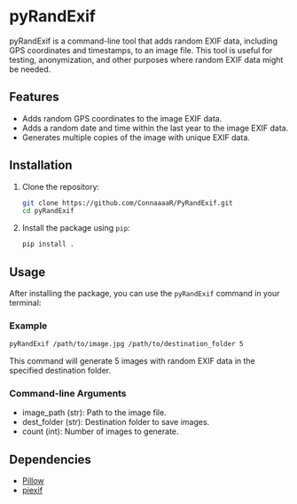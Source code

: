 # pyRandExif

pyRandExif is a command-line tool that adds random EXIF data, including GPS coordinates and timestamps, to an image file. This tool is useful for testing, anonymization, and other purposes where random EXIF data might be needed.

## Features

- Adds random GPS coordinates to the image EXIF data.
- Adds a random date and time within the last year to the image EXIF data.
- Generates multiple copies of the image with unique EXIF data.

## Installation

1. Clone the repository:

    ```sh
    git clone https://github.com/ConnaaaaR/PyRandExif.git
    cd pyRandExif
    ```

2. Install the package using `pip`:

    ```sh
    pip install .
    ```

## Usage

After installing the package, you can use the `pyRandExif` command in your terminal:
### Example
```sh
pyRandExif /path/to/image.jpg /path/to/destination_folder 5
```

This command will generate 5 images with random EXIF data in the specified destination folder.

### Command-line Arguments
- image_path (str): Path to the image file.
- dest_folder (str): Destination folder to save images.
- count (int): Number of images to generate.
  

## Dependencies
- [Pillow](https://python-pillow.org/)
- [piexif](https://github.com/hMatoba/piexif)
